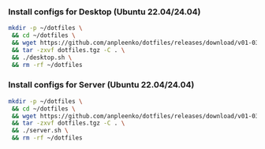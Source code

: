 ### Install configs for Desktop (Ubuntu 22.04/24.04)

```bash
mkdir -p ~/dotfiles \
 && cd ~/dotfiles \
 && wget https://github.com/anpleenko/dotfiles/releases/download/v01-03-2025-09h-16m-20s/dotfiles.tgz \
 && tar -zxvf dotfiles.tgz -C . \
 && ./desktop.sh \
 && rm -rf ~/dotfiles
```

### Install configs for Server (Ubuntu 22.04/24.04)

```bash
mkdir -p ~/dotfiles \
 && cd ~/dotfiles \
 && wget https://github.com/anpleenko/dotfiles/releases/download/v01-03-2025-09h-16m-20s/dotfiles.tgz \
 && tar -zxvf dotfiles.tgz -C . \
 && ./server.sh \
 && rm -rf ~/dotfiles
```
